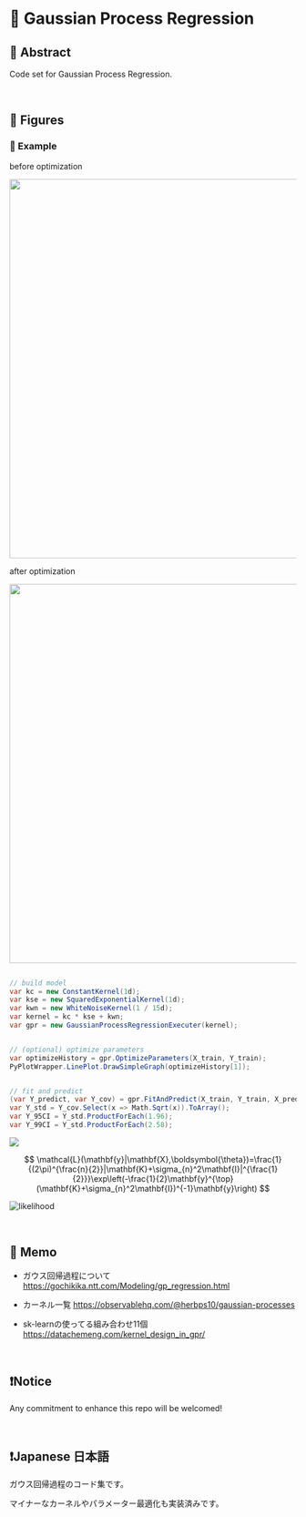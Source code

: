 # 💖 Gaussian Process Regression

## 🌟 Abstract

Code set for Gaussian Process Regression.






<br>

## 🌟 Figures

### 🎇 Example

before optimization

<img name="" src="https://github.com/aki32/aki32-utilities/raw/main/9_Assets/Images/A01_C_3001_Example.png" width="666">

after optimization

<img name="" src="https://github.com/aki32/aki32-utilities/raw/main/9_Assets/Images/A01_C_3001_Optimize.png" width="666">

```C#

// build model
var kc = new ConstantKernel(1d);
var kse = new SquaredExponentialKernel(1d);
var kwn = new WhiteNoiseKernel(1 / 15d);
var kernel = kc * kse + kwn;
var gpr = new GaussianProcessRegressionExecuter(kernel);


// (optional) optimize parameters
var optimizeHistory = gpr.OptimizeParameters(X_train, Y_train);
PyPlotWrapper.LinePlot.DrawSimpleGraph(optimizeHistory[1]);


// fit and predict
(var Y_predict, var Y_cov) = gpr.FitAndPredict(X_train, Y_train, X_predict);
var Y_std = Y_cov.Select(x => Math.Sqrt(x)).ToArray();
var Y_95CI = Y_std.ProductForEach(1.96);
var Y_99CI = Y_std.ProductForEach(2.58);

```



<img src="https://latex.codecogs.com/svg.image?%5CLarge&space;%5Cmathcal%7BL%7D(%5Cmathbf%7By%7D%7C%5Cmathbf%7BX%7D,%5Cboldsymbol%7B%5Ctheta%7D)=%5Cfrac%7B1%7D%7B(2%5Cpi)%5E%7B%5Cfrac%7Bn%7D%7B2%7D%7D%7C%5Cmathbf%7BK%7D+%5Csigma_%7Bn%7D%5E2%5Cmathbf%7BI%7D%7C%5E%7B%5Cfrac%7B1%7D%7B2%7D%7D%7D%5Cexp%5Cleft(-%5Cfrac%7B1%7D%7B2%7D%5Cmathbf%7By%7D%5E%7B%5Ctop%7D(%5Cmathbf%7BK%7D+%5Csigma_%7Bn%7D%5E2%5Cmathbf%7BI%7D)%5E%7B-1%7D%5Cmathbf%7By%7D%5Cright)"/>


$$
\mathcal{L}(\mathbf{y}|\mathbf{X},\boldsymbol{\theta})=\frac{1}{(2\pi)^{\frac{n}{2}}|\mathbf{K}+\sigma_{n}^2\mathbf{I}|^{\frac{1}{2}}}\exp\left(-\frac{1}{2}\mathbf{y}^{\top}(\mathbf{K}+\sigma_{n}^2\mathbf{I})^{-1}\mathbf{y}\right)
$$


![likelihood](https://latex.codecogs.com/svg.image?\Large&space;\mathcal{L}(\mathbf{y}|\mathbf{X},\boldsymbol{\theta})=\frac{1}{(2\pi)^{\frac{n}{2}}|\mathbf{K}+\sigma_{n}^2\mathbf{I}|^{\frac{1}{2}}}\exp\left(-\frac{1}{2}\mathbf{y}^{\top}(\mathbf{K}+\sigma_{n}^2\mathbf{I})^{-1}\mathbf{y}\right))



<br>

## 🌟 Memo


- ガウス回帰過程について
https://gochikika.ntt.com/Modeling/gp_regression.html


- カーネル一覧
https://observablehq.com/@herbps10/gaussian-processes


- sk-learnの使ってる組み合わせ11個
https://datachemeng.com/kernel_design_in_gpr/








<br>

## ❗Notice

Any commitment to enhance this repo will be welcomed!








<br>

## ❗Japanese 日本語

ガウス回帰過程のコード集です。

マイナーなカーネルやパラメーター最適化も実装済みです。






<br>
